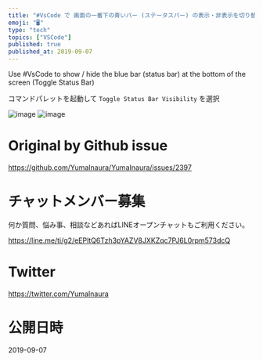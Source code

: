 ```yaml
---
title: "#VsCode で 画面の一番下の青いバー (ステータスバー) の表示・非表示を切り替える ( Toggle Status Bar )"
emoji: "🖥"
type: "tech"
topics: ["VSCode"]
published: true
published_at: 2019-09-07
---
```


Use #VsCode to show / hide the blue bar (status bar) at the bottom of the screen (Toggle Status Bar)


コマンドパレットを起動して  `Toggle Status Bar Visibility`  を選択

![image](https://user-images.githubusercontent.com/13635059/64471207-7da1ef00-d189-11e9-866d-f4036b362a0b.png)
![image](https://user-images.githubusercontent.com/13635059/64471210-7f6bb280-d189-11e9-9f98-126912725417.png)



# Original by Github issue

https://github.com/YumaInaura/YumaInaura/issues/2397








<!-- Update From Qiita API -->

# チャットメンバー募集


何か質問、悩み事、相談などあればLINEオープンチャットもご利用ください。

https://line.me/ti/g2/eEPltQ6Tzh3pYAZV8JXKZqc7PJ6L0rpm573dcQ





# Twitter


https://twitter.com/YumaInaura


<!-- Update From Qiita API -->



# 公開日時

2019-09-07

